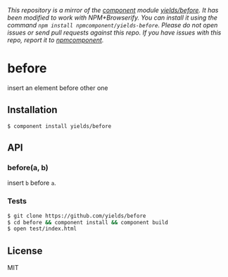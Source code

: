 *This repository is a mirror of the [component](http://component.io) module [yields/before](http://github.com/yields/before). It has been modified to work with NPM+Browserify. You can install it using the command `npm install npmcomponent/yields-before`. Please do not open issues or send pull requests against this repo. If you have issues with this repo, report it to [npmcomponent](https://github.com/airportyh/npmcomponent).*

# before

  insert an element before other one

## Installation

    $ component install yields/before

## API

### before(a, b)

  insert `b` before `a`.

### Tests

```bash
$ git clone https://github.com/yields/before
$ cd before && component install && component build
$ open test/index.html
```

## License

  MIT
